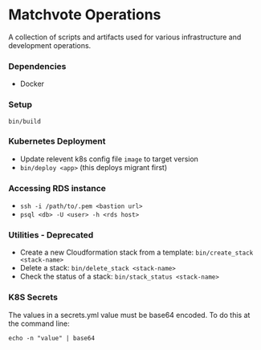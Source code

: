 # Matchvote Operations
A collection of scripts and artifacts used for various infrastructure and development operations.  

### Dependencies
* Docker

### Setup
    bin/build

### Kubernetes Deployment
- Update relevent k8s config file `image` to target version
- `bin/deploy <app>` (this deploys migrant first)

### Accessing RDS instance
- `ssh -i /path/to/.pem <bastion url>`
- `psql <db> -U <user> -h <rds host>`

### Utilities - Deprecated
* Create a new Cloudformation stack from a template: `bin/create_stack <stack-name>`
* Delete a stack: `bin/delete_stack <stack-name>`
* Check the status of a stack: `bin/stack_status <stack-name>`

### K8S Secrets
The values in a secrets.yml value must be base64 encoded. To do this at the command line:

    echo -n "value" | base64